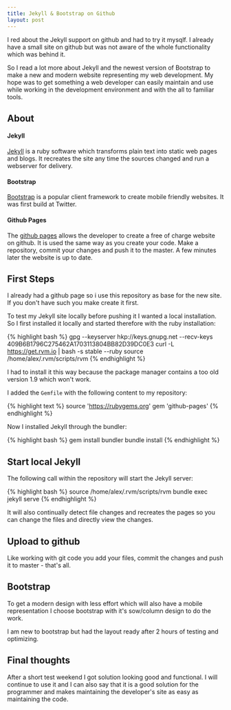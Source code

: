 ```yaml
---
title: Jekyll & Bootstrap on Github
layout: post
---
```


I red about the Jekyll support on github and had to try it mysqlf. I already
have a small site on github but was not aware of the whole functionality which
was behind it.

So I read a lot more about Jekyll and the newest version of Bootstrap to make a
new and modern website representing my web development. My hope was to get something
a web developer can easily maintain and use while working in the development
environment and with the all to familiar tools.


## About

#### Jekyll

[Jekyll](http://jekyllrb.com/) is a ruby software which transforms plain text
into static web pages and blogs. It recreates the site any time the sources
changed and run a webserver for delivery.

#### Bootstrap

[Bootstrap](http://getbootstrap.com/) is a popular client framework to create
mobile friendly websites. It was first build at Twitter.

#### Github Pages

The [github pages](https://pages.github.com/) allows the developer to create a free of charge
website on github. It is used the same way as you create your code. Make a
repository, commit your changes and push it to the master. A few minutes later
the website is up to date.


## First Steps

I already had a github page so i use this repository as base for the new site. If
you don't have such you make create it first.

To test my Jekyll site locally before pushing it I wanted a local installation.
So I first installed it locally and started therefore with the ruby installation:

{% highlight bash %}
gpg --keyserver hkp://keys.gnupg.net --recv-keys 409B6B1796C275462A1703113804BB82D39DC0E3
curl -L https://get.rvm.io | bash -s stable --ruby
source /home/alex/.rvm/scripts/rvm
{% endhighlight %}

I had to install it this way because the package manager contains a too old version
1.9 which won't work.

I added the `Gemfile` with the following content to my repository:

{% highlight text %}
source 'https://rubygems.org'
gem 'github-pages'
{% endhighlight %}

Now I installed Jekyll through the bundler:

{% highlight bash %}
gem install bundler
bundle install
{% endhighlight %}

## Start local Jekyll

The following call within the repository will start the Jekyll server:

{% highlight bash %}
source /home/alex/.rvm/scripts/rvm
bundle exec jekyll serve
{% endhighlight %}

It will also continually detect file changes and recreates the pages so you can
change the files and directly view the changes.

## Upload to github

Like working with git code you add your files, commit the changes and push it to
master - that's all.

## Bootstrap

To get a modern design with less effort which will also have a mobile representation
I choose bootstrap with it's sow/column design to do the work.

I am new to bootstrap but had the layout ready after 2 hours of testing and
optimizing.

## Final thoughts

After a short test weekend I got solution looking good and functional. I will
continue to use it and I can also say that it is a good solution for the programmer
and makes maintaining the developer's site as easy as maintaining the code.